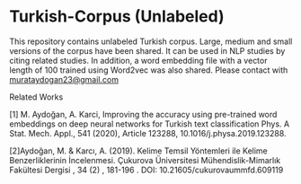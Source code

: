 # Turkish-Corpus (Unlabeled)

This repository contains unlabeled Turkish corpus. Large, medium and small versions of the corpus have been shared. 
It can be used in NLP studies by citing related studies.
In addition, a word embedding file with a vector length of 100 trained using Word2vec was also shared.
Please contact with murataydogan23@gmail.com

Related Works

[1] M. Aydoğan, A. Karci, Improving the accuracy using pre-trained word embeddings on deep neural networks for Turkish text classification
Phys. A Stat. Mech. Appl., 541 (2020), Article 123288, 10.1016/j.physa.2019.123288.

[2]Aydoğan, M. & Karcı, A. (2019). Kelime Temsil Yöntemleri ile Kelime Benzerliklerinin İncelenmesi. 
Çukurova Üniversitesi Mühendislik-Mimarlık Fakültesi Dergisi , 34 (2) , 181-196 . DOI: 10.21605/cukurovaummfd.609119
